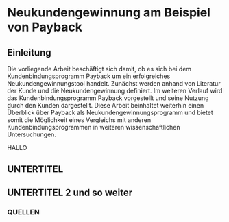 # Neukundengewinnung am Beispiel von Payback 

## Einleitung
Die vorliegende Arbeit beschäftigt sich damit, ob es sich bei dem Kundenbindungsprogramm Payback um ein erfolgreiches Neukundengewinnungstool handelt. Zunächst werden anhand von Literatur der Kunde und die Neukundengewinnung definiert. Im weiteren Verlauf wird das Kundenbindungsprogramm Payback vorgestellt und seine Nutzung durch den Kunden dargestellt. Diese Arbeit beinhaltet weiterhin einen Überblick über Payback als Neukundengewinnungsprogramm und bietet somit die Möglichkeit eines Vergleichs mit anderen Kundenbindungsprogrammen in weiteren wissenschaftlichen Untersuchungen.



HALLO 
## UNTERTITEL

## UNTERTITEL 2 und so weiter

### QUELLEN
